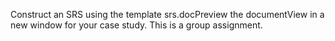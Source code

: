 Construct an SRS using the template srs.docPreview the documentView in a new window for your case study.  This is a group assignment. 
